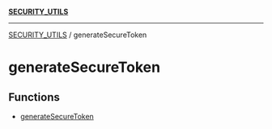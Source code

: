 [**SECURITY_UTILS**](../README.md)

***

[SECURITY_UTILS](../README.md) / generateSecureToken

# generateSecureToken

## Functions

- [generateSecureToken](functions/generateSecureToken.md)
